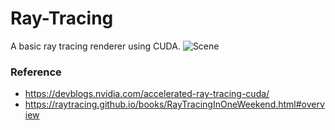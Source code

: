 # Ray-Tracing
A basic ray tracing renderer using CUDA.
![Scene](https://raw.githubusercontent.com/turrentrock/Ray-Tracing/master/res/SceneRender.gif)
### Reference
* https://devblogs.nvidia.com/accelerated-ray-tracing-cuda/
* https://raytracing.github.io/books/RayTracingInOneWeekend.html#overview
